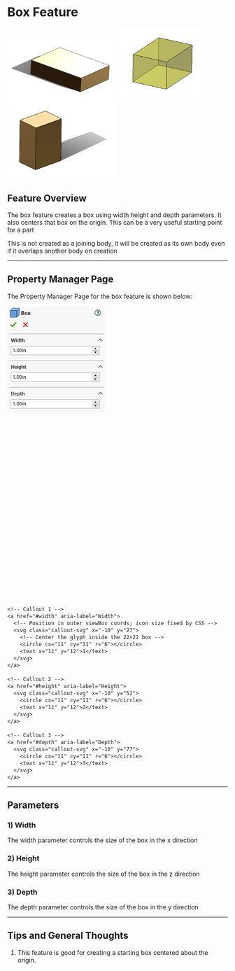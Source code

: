 # Box Feature

<p align="left">
  <img src="/demo-images/box3.png" width="250">
  <img src="/demo-images/box1.png" width="200">
  <img src="/demo-images/box2.png" width="250">
</p>

## Feature Overview

The box feature creates a box using width height and depth parameters. It also centers that box on the origin. This can be a very useful starting point for a part

This is not created as a joining body, it will be created as its own body even if it overlaps another body on creation

---

## Property Manager Page

The Property Manager Page for the box feature is shown below:

<div class="image-annot"
     style="--callout-stroke: 2px;           /* outline thickness */
            --callout-size: 22px;            /* icon box size */
            --callout-font-size: 10px;       /* number size */
            --callout-stroke-color: red;     /* default circle color */
            --callout-text-color: red;       /* default number color */
            --callout-stroke-hover: blue;    /* hover circle color */
            --callout-text-hover: blue;">    <!-- hover number color -->
  <img src="/images/box-pmp.png" alt="Actuator Cross Section">

  <!-- Outer overlay: scalable and centered -->
  <svg viewBox="0 0 120 100" preserveAspectRatio="xMidYMid meet" aria-hidden="true">

    <!-- Callout 1 -->
    <a href="#width" aria-label="Width">
      <!-- Position in outer viewBox coords; icon size fixed by CSS -->
      <svg class="callout-svg" x="-10" y="27">
        <!-- Center the glyph inside the 22×22 box -->
        <circle cx="11" cy="11" r="6"></circle>
        <text x="11" y="12">1</text>
      </svg>
    </a>

    <!-- Callout 2 -->
    <a href="#height" aria-label="Height">
      <svg class="callout-svg" x="-10" y="52">
        <circle cx="11" cy="11" r="6"></circle>
        <text x="11" y="12">2</text>
      </svg>
    </a>

    <!-- Callout 3 -->
    <a href="#depth" aria-label="Depth">
      <svg class="callout-svg" x="-10" y="77">
        <circle cx="11" cy="11" r="6"></circle>
        <text x="11" y="12">3</text>
      </svg>
    </a>

  </svg>
</div>

---

## Parameters

### <a id="width"></a>1) Width
The width parameter controls the size of the box in the x direction

### <a id="height"></a>2) Height
The height parameter controls the size of the box in the z direction

### <a id="depth"></a>3) Depth
The depth parameter controls the size of the box in the y direction

---

## Tips and General Thoughts

1. This feature is good for creating a starting box centered about the origin.

